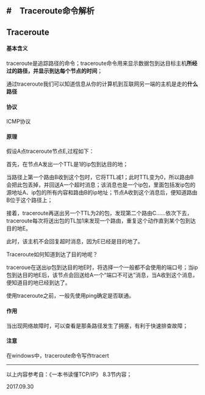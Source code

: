 #　Traceroute命令解析
---

## Traceroute

#### 基本含义
traceroute是追踪路径的命令；traceroute命令用来显示数据包到达目标主机**所经过的路径，并显示到达每个节点的时间**；

通过traceroute我们可以知道信息从你的计算机到互联网另一端的主机是走的**什么路径**


#### 协议
ICMP协议

#### 原理
假设A点traceroute节点E,过程如下：

首先，在节点A发出一个TTL是1的ip包到达目的地；

当路径上第一个路由B收到这个包时，它将TTL减1；此时TTL变为0，所以路由B会把此包丢掉，并回送A一个超时消息；该消息也是一个ip包，里面包括发ip包的源地址A、ip包的所有内容和路由B的ip地址；节点A收到这个消息后，便知道路由B位于这个路径上；

接着，traceroute再送出另一个TTL为2的包，发现第二个路由C......依次下去，traceroute每次将送出包的TL加1来发现一个路由，重复这个动作直到某个包到达目的地E。

此时，该主机不会回复超时消息，因为E已经是目的地了。

Traceroute如何知道到达了目的地呢？

traceroue在送出ip包到达目的地E时，将选择一个一般都不会使用的端口号；当ip包到达目的地E后，该节点会回送给A一个“端口不可达”消息，当A收到这个消息，便知道目的地已经到达了。

使用traceroute之前，一般先使用ping确定是否联通。


#### 作用
当出现网络故障时，可以查看是那条路径发生了拥塞，有利于快速排查故障；


#### 注意
在windows中，traceroute命令写作tracert

---
以上内容参考自：《一本书读懂TCP/IP》 8.3节内容；


2017.09.30

